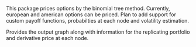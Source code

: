
This package prices options by the binomial tree method. Currently, european and american options can be priced.
Plan to add support for custom payoff functions, probabilties at each node and volatility estimation. 


Provides the output graph along with information for the replicating portfolio and derivative price at each node.

